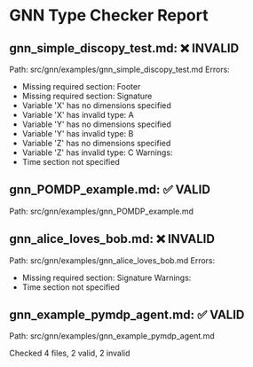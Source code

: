 # GNN Type Checker Report
## gnn_simple_discopy_test.md: ❌ INVALID
Path: src/gnn/examples/gnn_simple_discopy_test.md
Errors:
  - Missing required section: Footer
  - Missing required section: Signature
  - Variable 'X' has no dimensions specified
  - Variable 'X' has invalid type: A
  - Variable 'Y' has no dimensions specified
  - Variable 'Y' has invalid type: B
  - Variable 'Z' has no dimensions specified
  - Variable 'Z' has invalid type: C
Warnings:
  - Time section not specified

## gnn_POMDP_example.md: ✅ VALID
Path: src/gnn/examples/gnn_POMDP_example.md

## gnn_alice_loves_bob.md: ❌ INVALID
Path: src/gnn/examples/gnn_alice_loves_bob.md
Errors:
  - Missing required section: Signature
Warnings:
  - Time section not specified

## gnn_example_pymdp_agent.md: ✅ VALID
Path: src/gnn/examples/gnn_example_pymdp_agent.md

Checked 4 files, 2 valid, 2 invalid
